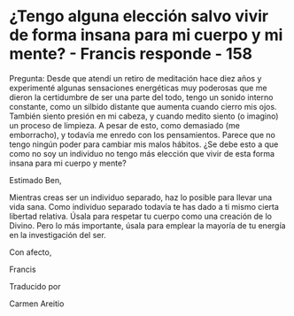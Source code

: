 # ¿Tengo alguna elección salvo vivir de forma insana para mi cuerpo y mi mente? - Francis responde - 158

Pregunta: Desde que atendí un retiro de meditación hace diez años y experimenté algunas sensaciones energéticas muy poderosas que me dieron la certidumbre de ser una parte del todo, tengo un sonido interno constante, como un silbido distante que aumenta cuando cierro mis ojos. También siento presión en mi cabeza, y cuando medito siento (o imagino) un proceso de limpieza. A pesar de esto, como demasiado (me emborracho), y todavía me enredo con los pensamientos. Parece que no tengo ningún poder para cambiar mis malos hábitos. ¿Se debe esto a que como no soy un individuo no tengo más elección que vivir de esta forma insana para mi cuerpo y mente?

Estimado Ben,

Mientras creas ser un individuo separado, haz lo posible para llevar una vida sana. Como individuo separado todavía te has dado a ti mismo cierta libertad relativa. Úsala para respetar tu cuerpo como una creación de lo Divino. Pero lo más importante, úsala para emplear la mayoría de tu energía en la investigación del ser.

Con afecto,

Francis

Traducido por

Carmen Areitio

